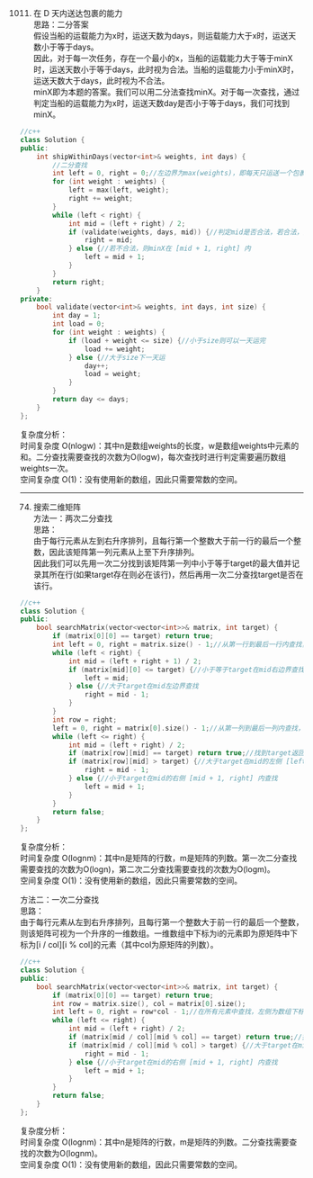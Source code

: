 1011. 在 D 天内送达包裹的能力  
思路：二分答案  
假设当船的运载能力为x时，运送天数为days，则运载能力大于x时，运送天数小于等于days。  
因此，对于每一次任务，存在一个最小的x，当船的运载能力大于等于minX时，运送天数小于等于days，此时视为合法。当船的运载能力小于minX时，运送天数大于days，此时视为不合法。  
minX即为本题的答案。我们可以用二分法查找minX。对于每一次查找，通过判定当船的运载能力为x时，运送天数day是否小于等于days，我们可找到minX。  
```cpp
//c++
class Solution {
public:
    int shipWithinDays(vector<int>& weights, int days) {
        //二分查找
        int left = 0, right = 0;//左边界为max(weights)，即每天只运送一个包裹, 右边界为sum(weights), 即一天运送所有包裹。
        for (int weight : weights) {
            left = max(left, weight);
            right += weight;
        }
        while (left < right) {
            int mid = (left + right) / 2;
            if (validate(weights, days, mid)) {//判定mid是否合法，若合法，则minX在 [left, mid] 内
                right = mid;
            } else {//若不合法，则minX在 [mid + 1, right] 内
                left = mid + 1;
            }
        }
        return right;
    }
private:
    bool validate(vector<int>& weights, int days, int size) {
        int day = 1;
        int load = 0;
        for (int weight : weights) {
            if (load + weight <= size) {//小于size则可以一天运完
                load += weight;
            } else {//大于size下一天运
                day++;
                load = weight;
            }
        }
        return day <= days;
    }
};
```
复杂度分析：  
时间复杂度 O(nlogw)：其中n是数组weights的长度，w是数组weights中元素的和。二分查找需要查找的次数为O(logw)，每次查找时进行判定需要遍历数组weights一次。  
空间复杂度 O(1)：没有使用新的数组，因此只需要常数的空间。  
  
******  
  
74. 搜索二维矩阵  
方法一：两次二分查找  
思路：  
由于每行元素从左到右升序排列，且每行第一个整数大于前一行的最后一个整数，因此该矩阵第一列元素从上至下升序排列。  
因此我们可以先用一次二分找到该矩阵第一列中小于等于target的最大值并记录其所在行(如果target存在则必在该行)，然后再用一次二分查找target是否在该行。  
```cpp
//c++
class Solution {
public:
    bool searchMatrix(vector<vector<int>>& matrix, int target) {
        if (matrix[0][0] == target) return true;
        int left = 0, right = matrix.size() - 1;//从第一行到最后一行内查找，左边界为数组下标初始位置0，右边界为二维数组的行数
        while (left < right) {
            int mid = (left + right + 1) / 2;
            if (matrix[mid][0] <= target) {//小于等于target在mid右边界查找，mid自己也可能是答案
                left = mid;
            } else {//大于target在mid左边界查找
                right = mid - 1;
            }
        }
        int row = right;
        left = 0, right = matrix[0].size() - 1;//从第一列到最后一列内查找，左边界为数组下标初始位置0，右边界为二维数组的列数
        while (left <= right) {
            int mid = (left + right) / 2;
            if (matrix[row][mid] == target) return true;//找到target返回true
            if (matrix[row][mid] > target) {//大于target在mid的左侧 [left, mid - 1] 内查找
                right = mid - 1;
            } else {//小于target在mid的右侧 [mid + 1, right] 内查找
                left = mid + 1;
            }
        }
        return false;
    }
};
```
复杂度分析：  
时间复杂度 O(lognm)：其中n是矩阵的行数，m是矩阵的列数。第一次二分查找需要查找的次数为O(logn)，第二次二分查找需要查找的次数为O(logm)。  
空间复杂度 O(1)：没有使用新的数组，因此只需要常数的空间。  
  
方法二：一次二分查找  
思路：  
由于每行元素从左到右升序排列，且每行第一个整数大于前一行的最后一个整数，则该矩阵可视为一个升序的一维数组。一维数组中下标为i的元素即为原矩阵中下标为[i / col][i % col]的元素（其中col为原矩阵的列数）。 
```cpp
//c++
class Solution {
public:
    bool searchMatrix(vector<vector<int>>& matrix, int target) {
        if (matrix[0][0] == target) return true;
        int row = matrix.size(), col = matrix[0].size();
        int left = 0, right = row*col - 1;//在所有元素中查找，左侧为数组下标初始位置0，右侧为二维数组中元素的个数
        while (left <= right) {
            int mid = (left + right) / 2;
            if (matrix[mid / col][mid % col] == target) return true;//找到target返回true
            if (matrix[mid / col][mid % col] > target) {//大于target在mid的左侧 [left, mid - 1] 内查找
                right = mid - 1;
            } else {//小于target在mid的右侧 [mid + 1, right] 内查找
                left = mid + 1;
            }
        }
        return false;
    }
};
```
复杂度分析：  
时间复杂度 O(lognm)：其中n是矩阵的行数，m是矩阵的列数。二分查找需要查找的次数为O(lognm)。  
空间复杂度 O(1)：没有使用新的数组，因此只需要常数的空间。  